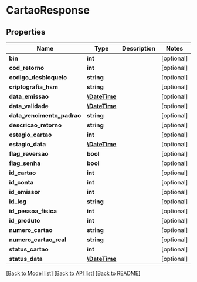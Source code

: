 # CartaoResponse

## Properties
Name | Type | Description | Notes
------------ | ------------- | ------------- | -------------
**bin** | **int** |  | [optional] 
**cod_retorno** | **int** |  | [optional] 
**codigo_desbloqueio** | **string** |  | [optional] 
**criptografia_hsm** | **string** |  | [optional] 
**data_emissao** | [**\DateTime**](\DateTime.md) |  | [optional] 
**data_validade** | [**\DateTime**](\DateTime.md) |  | [optional] 
**data_vencimento_padrao** | **string** |  | [optional] 
**descricao_retorno** | **string** |  | [optional] 
**estagio_cartao** | **int** |  | [optional] 
**estagio_data** | [**\DateTime**](\DateTime.md) |  | [optional] 
**flag_reversao** | **bool** |  | [optional] 
**flag_senha** | **bool** |  | [optional] 
**id_cartao** | **int** |  | [optional] 
**id_conta** | **int** |  | [optional] 
**id_emissor** | **int** |  | [optional] 
**id_log** | **string** |  | [optional] 
**id_pessoa_fisica** | **int** |  | [optional] 
**id_produto** | **int** |  | [optional] 
**numero_cartao** | **string** |  | [optional] 
**numero_cartao_real** | **string** |  | [optional] 
**status_cartao** | **int** |  | [optional] 
**status_data** | [**\DateTime**](\DateTime.md) |  | [optional] 

[[Back to Model list]](../README.md#documentation-for-models) [[Back to API list]](../README.md#documentation-for-api-endpoints) [[Back to README]](../README.md)


